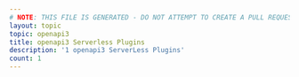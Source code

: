 ```yaml
---
# NOTE: THIS FILE IS GENERATED - DO NOT ATTEMPT TO CREATE A PULL REQUEST TO UPDATE THE DATA. 
layout: topic
topic: openapi3
title: openapi3 Serverless Plugins
description: '1 openapi3 ServerLess Plugins'
count: 1
---
```

